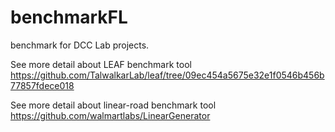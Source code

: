# benchmarkFL

benchmark for DCC Lab projects.


See more detail about LEAF benchmark tool  
https://github.com/TalwalkarLab/leaf/tree/09ec454a5675e32e1f0546b456b77857fdece018

See more detail about linear-road benchmark tool
https://github.com/walmartlabs/LinearGenerator
